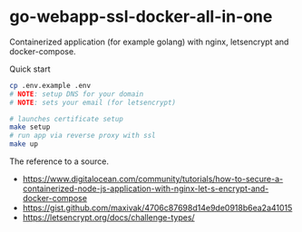 # go-webapp-ssl-docker-all-in-one

Containerized application (for example golang) with nginx, letsencrypt and docker-compose.

Quick start

```bash
cp .env.example .env
# NOTE: setup DNS for your domain
# NOTE: sets your email (for letsencrypt)

# launches certificate setup
make setup
# run app via reverse proxy with ssl
make up
```

The reference to a source.
- https://www.digitalocean.com/community/tutorials/how-to-secure-a-containerized-node-js-application-with-nginx-let-s-encrypt-and-docker-compose
- https://gist.github.com/maxivak/4706c87698d14e9de0918b6ea2a41015
- https://letsencrypt.org/docs/challenge-types/
